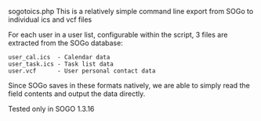 sogotoics.php
This is a relatively simple command line export from SOGo to individual ics and vcf files

For each user in a user list, configurable within the script, 3 files are extracted from the SOGo database:

	user_cal.ics  - Calendar data
	user_task.ics - Task list data
	user.vcf      - User personal contact data

Since SOGo saves in these formats natively, we are able to simply read the field contents and output the data directly.

Tested only in SOGO 1.3.16
